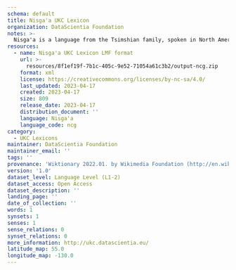 ```yaml
---
schema: default
title: Nisga'a UKC Lexicon
organization: DataScientia Foundation
notes: >-
  Nisga'a is a language from the Tsimshian family, spoken in North America. The UKC Lexicon of Nisga'a is represented as a lexico-semantic network. It consists of words, word senses, synsets, as well as sense-level and synset-level relationships.
resources:
  - name: Nisga'a UKC Lexicon LMF format
    url: >-
      resources/8f1ef19f-7b1c-405c-9e52-71054a61c3b2/output-ncg.zip
    format: xml
    license: https://creativecommons.org/licenses/by-nc-sa/4.0/
    last_updated: 2023-04-17
    created: 2023-04-17
    size: 809
    release_date: 2023-04-17
    distribution_document: ''
    language: Nisga'a
    language_code: ncg
category:
  - UKC Lexicons
maintainer: DataScientia Foundation
maintainer_email: ''
tags: ''
provenance: 'Wiktionary 2022.01. by Wikimedia Foundation (http://en.wiktionary.org); Princeton WordNet 2.1 by Princeton University (https://wordnet.princeton.edu)'
version: '1.0'
dataset_level: Language Level (L1-2)
dataset_access: Open Access
dataset_description: ''
landing_page: ''
date_of_collection: ''
words: 1
synsets: 1
senses: 1
sense_relations: 0
synset_relations: 0
more_information: http://ukc.datascientia.eu/
latitude_map: 55.0
longitude_map: -130.0
---
```

